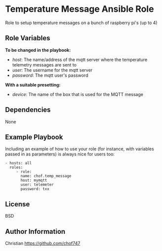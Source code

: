 Temperature Message Ansible Role
=========

Role to setup temperature messages on a bunch of raspberry pi's (up to 4)

Role Variables
--------------

**To be changed in the playbook:**

- *host*: The name/address of the mqtt server where the temperature telemetry messages are sent to
- *user*: The username for the mqtt server
- *password*: The mqtt user's password

**With a suitable presetting:**

- *device*: The name of the box that is used for the MQTT message

Dependencies
------------

None 

Example Playbook
----------------

Including an example of how to use your role (for instance, with variables passed in as parameters) is always nice for users too:

    - hosts: all
      roles:
         - role: 
           name: chof.temp_message
           host: mymqtt
           user: telemeter
           password: txx
           

License
-------

BSD

Author Information
------------------

Christian https://github.com/chof747
